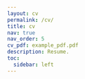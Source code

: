 ```yaml
---
layout: cv
permalink: /cv/
title: cv
nav: true
nav_order: 5
cv_pdf: example_pdf.pdf
description: Resume.
toc:
  sidebar: left
---
```

